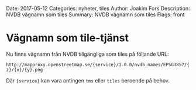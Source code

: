 Date: 2017-05-12
Categories: nyheter, tiles
Author: Joakim Fors
Description: NVDB vägnamn som tiles
Summary: NVDB vägnamn som tiles
Flags: front


# Vägnamn som tile-tjänst

Nu finns vägnamn från NVDB tillgängliga som tiles på följande URL:

`http://mapproxy.openstreetmap.se/{service}/1.0.0/nvdb_names/EPSG3857/{z}/{x}/{y}.png`

Där `{service}` kan vara antingen `tms` eller `tiles` beroende på behov.



